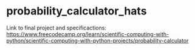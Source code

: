 # probability_calculator_hats
Link to final project and specificactions: https://www.freecodecamp.org/learn/scientific-computing-with-python/scientific-computing-with-python-projects/probability-calculator
